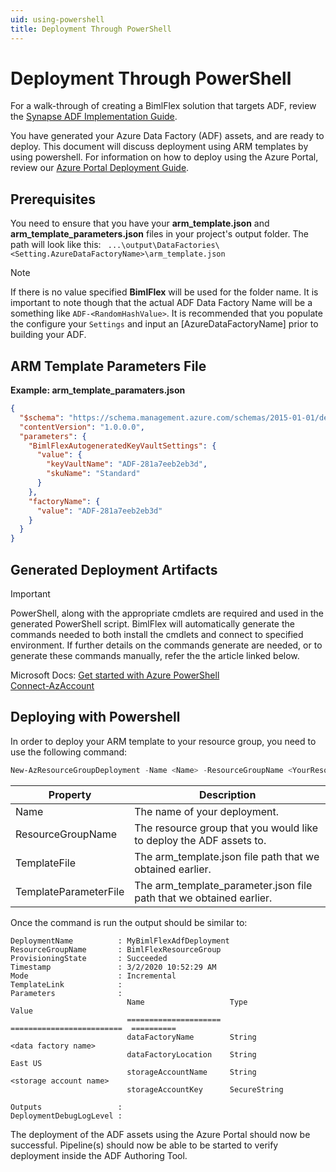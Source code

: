```yaml
---
uid: using-powershell
title: Deployment Through PowerShell
---
```

# Deployment Through PowerShell

For a walk-through of creating a BimlFlex solution that targets ADF, review the [Synapse ADF Implementation Guide](../implementation-guides/synapse-implementation-introduction.md).

You have generated your Azure Data Factory (ADF) assets, and are ready to deploy. This document will discuss deployment using ARM templates by using powershell. For information on how to deploy using the Azure Portal, review our [Azure Portal Deployment Guide](using-azure-portal.md).

## Prerequisites

You need to ensure that you have your **arm_template.json** and **arm_template_parameters.json** files in your project's output folder. The path will look like this: 
` ...\output\DataFactories\<Setting.AzureDataFactoryName>\arm_template.json`

> [!NOTE]
> If there is no value specified **BimlFlex** will be used for the folder name.  It is important to note though that the actual ADF Data Factory Name will be a something like `ADF-<RandomHashValue>`.  It is recommended that you populate the configure your `Settings` and input an [AzureDataFactoryName] prior to building your ADF.

## ARM Template Parameters File

[//]: # (TODO: Write a call-out as to how this file is used and what it is used for.)

**Example: arm_template_paramaters.json**
```json
{
  "$schema": "https://schema.management.azure.com/schemas/2015-01-01/deploymentParameters.json#",
  "contentVersion": "1.0.0.0",
  "parameters": {
    "BimlFlexAutogeneratedKeyVaultSettings": {
      "value": {
        "keyVaultName": "ADF-281a7eeb2eb3d",
        "skuName": "Standard"
      }
    },
    "factoryName": {
      "value": "ADF-281a7eeb2eb3d"
    }
  }
}
```

[//]: # (TODO: Build a table of the the `Settings`, complete with the [Group Name] and [Key Name], that set and control the above `keyVaultName` and `factoryName` values.  Also reference that show above is a default name and if development and deployment is wanted to a single ADF, to THEN copy these values.  I believe it is important that we try to stress proper use of the `Settings` first and foremost though.)

## Generated Deployment Artifacts

[//]: # (TODO: Oultine deployment artifacts.  Include a reference to the folder structure '...\output\Deploy\` and file naming pattern `adf-deploy.<Setting.AzureDataFactoryName>`.  Execution should only need the running of the *.ps1 file and not manually running PowerShell commands.  Reference that the commented portion is provide to already generate the installation of the required cmdlet and the proper `Connect-AzAccount` syntax.  As above, highlight was settings control what output parameters to the users can correct any potential misconfiguration.  This should be a main text block in addition the the note below.)

> [!IMPORTANT]
> PowerShell, along with the appropriate cmdlets are required and used in the generated PowerShell script.  BimlFlex will automatically generate the commands needed to both install the cmdlets and connect to specified environment.  If further details on the commands generate are needed, or to generate these commands manually, refer the the article linked below.
> 
> Microsoft Docs:
> [Get started with Azure PowerShell](https://docs.microsoft.com/en-us/powershell/azure/get-started-azureps)  
> [Connect-AzAccount](https://docs.microsoft.com/en-us/powershell/module/az.accounts/connect-azaccount)  

[//]: # (TODO: Link to Microsoft Doc to install PowerShell in link above.)

## Deploying with Powershell

[//]: # (TODO: Not sure if this H2 section is needed.  Focus should be on using the script to streamline the process not manually creating and running the commands.  May be able to be refactored and used as the explanation of what `Setting` controls what value.)

In order to deploy your ARM template to your resource group, you need to use the following command:

```powershell
New-AzResourceGroupDeployment -Name <Name> -ResourceGroupName <YourResourceGroupName> -TemplateFile <arm_template.json path> -TemplateParameterFile <arm_template_parameters.json path>.json
```

|Property|Description|
|-|-|
|Name|The name of your deployment.|
|ResourceGroupName| The resource group that you would like to deploy the ADF assets to.|
|TemplateFile| The arm_template.json file path that we obtained earlier.|
|TemplateParameterFile| The arm_template_parameter.json file path that we obtained earlier.

Once the command is run the output should be similar to:

[//]: # (Not sure if `console` will work.  Have to test a build and see.  Just trying to improve code block formatting.)

```console
DeploymentName          : MyBimlFlexAdfDeployment
ResourceGroupName       : BimlFlexResourceGroup
ProvisioningState       : Succeeded
Timestamp               : 3/2/2020 10:52:29 AM
Mode                    : Incremental
TemplateLink            : 
Parameters              : 
                          Name                   Type                       Value     
                          =====================  =========================  ==========
                          dataFactoryName        String                     <data factory name>
                          dataFactoryLocation    String                     East US   
                          storageAccountName     String                     <storage account name>
                          storageAccountKey      SecureString                    
                          
Outputs                 : 
DeploymentDebugLogLevel : 
```

The deployment of the ADF assets using the Azure Portal should now be successful.  Pipeline(s) should now be able to be started to verify deployment inside the ADF Authoring Tool.

[//]: # (TODO: Link a Microsoft Doc on using the authoring tool similar to the way outlined above?)
